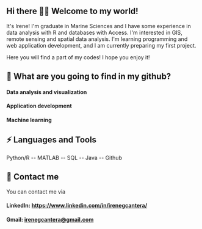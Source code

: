 ## Hi there 👋🌱 Welcome to my world!
It's Irene! I'm graduate in Marine Sciences and I have some experience in data analysis with R and databases with Access. I'm interested in GIS, remote sensing and spatial data analysis. I'm learning programming and web application development, and I am currently preparing my first project.

Here you will find a part of my codes! I hope you enjoy it!

## 🔭 What are you going to find in my github? 

#### Data analysis and visualization
#### Application development
#### Machine learning

## ⚡ Languages and Tools 

Python/R -- MATLAB -- SQL -- Java -- Github

## 💬 Contact me 

You can contact me via
#### LinkedIn: https://www.linkedin.com/in/irenegcantera/
#### Gmail: irenegcantera@gmail.com

<!--
**irenegcantera/irenegcantera** is a ✨ _special_ ✨ repository because its `README.md` (this file) appears on your GitHub profile.

Here are some ideas to get you started:

- 🔭 I’m currently working on ...
- 🌱 I’m currently learning ...
- 👯 I’m looking to collaborate on ...
- 🤔 I’m looking for help with ...
- 💬 Ask me about ...
- 📫 How to reach me: ...
- 😄 Pronouns: ...
- ⚡ Fun fact: ...
-->
